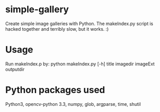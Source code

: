 # simple-gallery
Create simple image galleries with Python. 
The makeIndex.py script is hacked together and terribly slow, but it works. :)

# Usage
Run makeIndex.p by:
python makeIndex.py [-h] title imagedir imageExt outputdir

# Python packages used
Python3, opencv-python 3.3, numpy, glob, argparse, time, shutil
